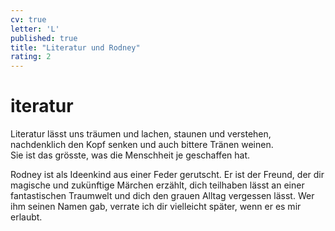 ```yaml
---
cv: true
letter: 'L'
published: true
title: "Literatur und Rodney"
rating: 2
---
```

<h1>iteratur</h1>

Literatur lässt uns träumen und lachen, staunen und verstehen, nachdenklich den Kopf senken und auch bittere Tränen
weinen.<br>
Sie ist das grösste, was die Menschheit je geschaffen hat.

Rodney ist als Ideenkind aus einer Feder gerutscht. Er ist der Freund, der dir magische und zukünftige Märchen erzählt,
dich teilhaben lässt an einer fantastischen Traumwelt und dich den grauen Alltag vergessen lässt. Wer ihm seinen Namen
gab, verrate ich dir vielleicht später, wenn er es mir erlaubt.